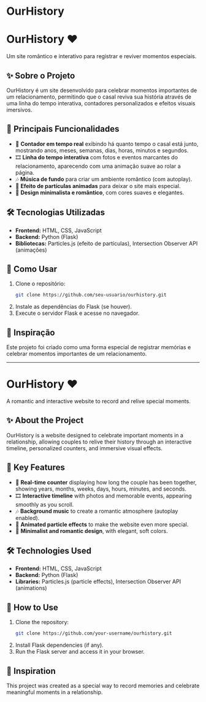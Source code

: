 ﻿# OurHistory
# OurHistory ❤️

Um site romântico e interativo para registrar e reviver momentos especiais.

## ✨ Sobre o Projeto
OurHistory é um site desenvolvido para celebrar momentos importantes de um relacionamento, permitindo que o casal reviva sua história através de uma linha do tempo interativa, contadores personalizados e efeitos visuais imersivos.

## 📌 Principais Funcionalidades
- 📅 **Contador em tempo real** exibindo há quanto tempo o casal está junto, mostrando anos, meses, semanas, dias, horas, minutos e segundos.
- 🎞️ **Linha do tempo interativa** com fotos e eventos marcantes do relacionamento, aparecendo com uma animação suave ao rolar a página.
- 🎶 **Música de fundo** para criar um ambiente romântico (com autoplay).
- 💫 **Efeito de partículas animadas** para deixar o site mais especial.
- 🎨 **Design minimalista e romântico**, com cores suaves e elegantes.

## 🛠 Tecnologias Utilizadas
- **Frontend:** HTML, CSS, JavaScript
- **Backend:** Python (Flask)
- **Bibliotecas:** Particles.js (efeito de partículas), Intersection Observer API (animações)

## 🚀 Como Usar
1. Clone o repositório:
   ```sh
   git clone https://github.com/seu-usuario/ourhistory.git
   ```
2. Instale as dependências do Flask (se houver).
3. Execute o servidor Flask e acesse no navegador.

## 💖 Inspiração
Este projeto foi criado como uma forma especial de registrar memórias e celebrar momentos importantes de um relacionamento.

---

# OurHistory ❤️

A romantic and interactive website to record and relive special moments.

## ✨ About the Project
OurHistory is a website designed to celebrate important moments in a relationship, allowing couples to relive their history through an interactive timeline, personalized counters, and immersive visual effects.

## 📌 Key Features
- 📅 **Real-time counter** displaying how long the couple has been together, showing years, months, weeks, days, hours, minutes, and seconds.
- 🎞️ **Interactive timeline** with photos and memorable events, appearing smoothly as you scroll.
- 🎶 **Background music** to create a romantic atmosphere (autoplay enabled).
- 💫 **Animated particle effects** to make the website even more special.
- 🎨 **Minimalist and romantic design**, with elegant, soft colors.

## 🛠 Technologies Used
- **Frontend:** HTML, CSS, JavaScript
- **Backend:** Python (Flask)
- **Libraries:** Particles.js (particle effects), Intersection Observer API (animations)

## 🚀 How to Use
1. Clone the repository:
   ```sh
   git clone https://github.com/your-username/ourhistory.git
   ```
2. Install Flask dependencies (if any).
3. Run the Flask server and access it in your browser.

## 💖 Inspiration
This project was created as a special way to record memories and celebrate meaningful moments in a relationship.

